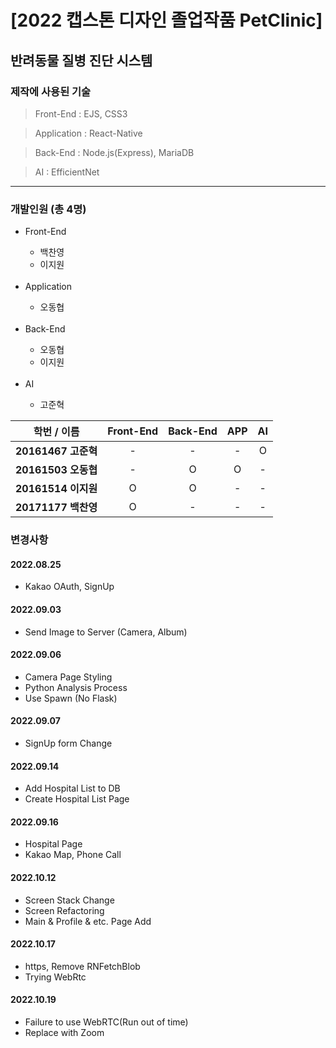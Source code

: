 [2022 캡스톤 디자인 졸업작품 PetClinic]
=================
## 반려동물 질병 진단 시스템

### 제작에 사용된 기술
> Front-End : EJS, CSS3

> Application : React-Native

> Back-End : Node.js(Express), MariaDB

> AI : EfficientNet
----------
### 개발인원 (총 4명)

<p>
  <ul>
    <li>Front-End</li>
    <ul>
      <li>백찬영</li>
      <li>이지원</li>
    </ul>
    <br>
    <li>Application</li>
    <ul>
      <li>오동협</li>
    </ul>
    <br>
    <li>Back-End</li>
    <ul>
      <li>오동협</li>
      <li>이지원</li>
    </ul>
    <br>
    <li>AI</li>
    <ul>
      <li>고준혁</li>
    </ul>
  </ul>
</p>


|      학번 / 이름       | Front-End | Back-End | APP | AI
|:---------------------:|:---:|:---:|:-----:|:-------------------:|
| <b>20161467 고준혁</b> |  -  |  -  |   -   |          O          |
| <b>20161503 오동협</b> |  -  |  O  |   O   |          -          |
| <b>20161514 이지원</b> |  O  |  O  |   -   |          -          |
| <b>20171177 백찬영</b> |  O  |  -  |   -   |          -          |

### 변경사항

#### 2022.08.25
- Kakao OAuth, SignUp

#### 2022.09.03
- Send Image to Server (Camera, Album)

#### 2022.09.06
- Camera Page Styling
- Python Analysis Process
- Use Spawn (No Flask)

#### 2022.09.07
- SignUp form Change

#### 2022.09.14
- Add Hospital List to DB
- Create Hospital List Page

#### 2022.09.16
- Hospital Page
- Kakao Map, Phone Call

#### 2022.10.12
- Screen Stack Change
- Screen Refactoring
- Main & Profile & etc. Page Add

#### 2022.10.17
- https, Remove RNFetchBlob
- Trying WebRtc

#### 2022.10.19
- Failure to use WebRTC(Run out of time)
- Replace with Zoom
